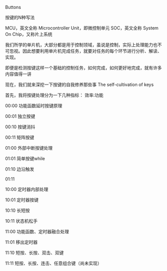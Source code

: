Buttons

按键的N种写法

MCU，英文全称 Microcontroller Unit，即微控制单元
SOC，英文全称 System On Chip，又称片上系统

我们所学的单片机，大部分都是用于控制领域，虽说是控制，实际上处理能力也不可忽视。因此想要利用单片机完成任务，就要对任务的每个环节进行分析、解读、实现。

即便是检测按键这样一个基础的控制任务，如何完成，如何更好地完成，就有许多内容值得一讲

现在，我们就来深挖一下按键的自我修养那些事 The self-cultivation of keys

首先，我将按键处理分为一下几种指标：
效率:功能

00:00 功能函数延时按键原理

00:01 独立按键

00:10 按键消抖

00:11 矩阵按键

01:00 外部中断按键处理

01:01 简单按键while

01:10 边沿触发

01:11


10:00 定时器内部处理

10:01 定时器按键

10:10 长短按

10:11 状态机松手

11:00 功能函数、定时器融合处理

11:01 移出定时器

11:10 短按、长按、双击、双键

11:11 短按、长按、连击、任意组合键（尚未实现）
